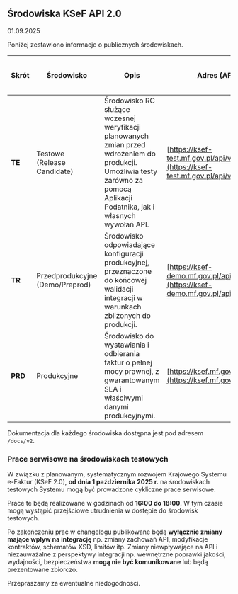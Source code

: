 ## Środowiska KSeF API 2.0 
01.09.2025

Poniżej zestawiono informacje o publicznych środowiskach.

| Skrót   | Środowisko                       | Opis                                                                                                                                   | Adres (API)                                                                                           | Termin udostępnienia      | Dopuszczalne formaty faktur do wysyłki |
|---------|----------------------------------|----------------------------------------------------------------------------------------------------------------------------------------|-------------------------------------------------------------------------------------------------------|---------------------------|---------------------|
| **TE**  | Testowe <br/> (Release Candidate)      | Środowisko RC służące wczesnej weryfikacji planowanych zmian przed wdrożeniem do produkcji. Umożliwia testy zarówno za pomocą Aplikacji Podatnika, jak i własnych wywołań API. | [https://ksef-test.mf.gov.pl/api/v2](https://ksef-test.mf.gov.pl/api/v2)                             | 30.09.2025                | FA(2), FA(3), FA_PEF (3), FA_KOR_PEF (3)   |
| **TR**  | Przedprodukcyjne (Demo/Preprod)  | Środowisko odpowiadające konfiguracji produkcyjnej, przeznaczone do końcowej walidacji integracji w warunkach zbliżonych do produkcji.     | [https://ksef-demo.mf.gov.pl/api/v2](https://ksef-demo.mf.gov.pl/api/v2)                             | 15.10.2025                | FA(3), FA_PEF (3), FA_KOR_PEF (3)          |
| **PRD** | Produkcyjne                      | Środowisko do wystawiania i odbierania faktur o pełnej mocy prawnej, z gwarantowanym SLA i właściwymi danymi produkcyjnymi.               | [https://ksef.mf.gov.pl/api/v2](https://ksef.mf.gov.pl/api/v2)                                       | 01.02.2026                | FA(3), FA_PEF (3), FA_KOR_PEF (3)          |

Dokumentacja dla każdego środowiska dostępna jest pod adresem `/docs/v2`.

### Prace serwisowe na środowiskach testowych
W związku z planowanym, systematycznym rozwojem Krajowego Systemu e-Faktur (KSeF 2.0), **od dnia 1 października 2025 r.** na środowiskach testowych Systemu mogą być prowadzone cykliczne prace serwisowe.

Prace te będą realizowane w godzinach od **16:00 do 18:00**. W tym czasie mogą wystąpić przejściowe utrudnienia w dostępie do środowisk testowych.

Po zakończeniu prac w [changelogu](api-changelog.md) publikowane będą **wyłącznie zmiany mające wpływ na integrację** np. zmiany zachowań API, modyfikacje kontraktów, schematów XSD, limitów itp. Zmiany niewpływające na API i niezauważalne z perspektywy integracji np. wewnętrzne poprawki jakości, wydajności, bezpieczeństwa **mogą nie być komunikowane** lub będą prezentowane zbiorczo.
 
Przepraszamy za ewentualne niedogodności.